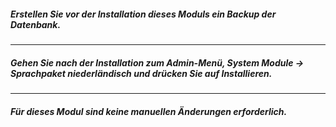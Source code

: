 ##### Erstellen Sie vor der Installation dieses Moduls ein Backup der Datenbank.
---
##### Gehen Sie nach der Installation zum Admin-Menü, ***System Module -> Sprachpaket niederländisch*** und drücken Sie auf Installieren.
---
##### Für dieses Modul sind keine manuellen Änderungen erforderlich.